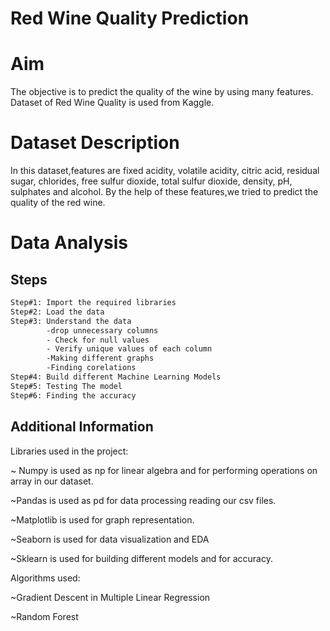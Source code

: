 


# Red Wine Quality Prediction
# Aim
The objective is to predict the quality of the wine by using many features. Dataset of Red Wine Quality is used from Kaggle.

# Dataset Description
In this dataset,features are fixed acidity, volatile acidity, citric acid, residual sugar, chlorides, free sulfur dioxide,	 total sulfur dioxide, density,  pH, sulphates  and alcohol.
By the help of these features,we tried to predict the quality of the red wine. 

# Data Analysis




## Steps

```bash
Step#1: Import the required libraries
Step#2: Load the data
Step#3: Understand the data
        -drop unnecessary columns
        - Check for null values
        - Verify unique values of each column
        -Making different graphs
        -Finding corelations
Step#4: Build different Machine Learning Models
Step#5: Testing The model
Step#6: Finding the accuracy
```


## Additional Information

Libraries used in the project:

~ Numpy is used as np for linear algebra and for performing operations on array in our dataset.

~Pandas is used as pd for data processing reading our csv files.

~Matplotlib is used for graph representation.

~Seaborn is used for data visualization and EDA

~Sklearn is used for building different models and for accuracy.


Algorithms used:

~Gradient Descent in Multiple Linear Regression

~Random Forest


